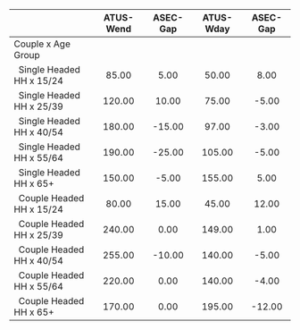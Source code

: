 
|                      |    ATUS-Wend |     ASEC-Gap |    ATUS-Wday |     ASEC-Gap |
| -------------------- | :----------: | :----------: | :----------: | :----------: |
| Couple x Age Group   |              |              |              |              |
| &nbsp;&nbsp;Single Headed HH x 15/24 |        85.00 |         5.00 |        50.00 |         8.00 |
| &nbsp;&nbsp;Single Headed HH x 25/39 |       120.00 |        10.00 |        75.00 |        -5.00 |
| &nbsp;&nbsp;Single Headed HH x 40/54 |       180.00 |       -15.00 |        97.00 |        -3.00 |
| &nbsp;&nbsp;Single Headed HH x 55/64 |       190.00 |       -25.00 |       105.00 |        -5.00 |
| &nbsp;&nbsp;Single Headed HH x 65+ |       150.00 |        -5.00 |       155.00 |         5.00 |
| &nbsp;&nbsp;Couple Headed HH x 15/24 |        80.00 |        15.00 |        45.00 |        12.00 |
| &nbsp;&nbsp;Couple Headed HH x 25/39 |       240.00 |         0.00 |       149.00 |         1.00 |
| &nbsp;&nbsp;Couple Headed HH x 40/54 |       255.00 |       -10.00 |       140.00 |        -5.00 |
| &nbsp;&nbsp;Couple Headed HH x 55/64 |       220.00 |         0.00 |       140.00 |        -4.00 |
| &nbsp;&nbsp;Couple Headed HH x 65+ |       170.00 |         0.00 |       195.00 |       -12.00 |

